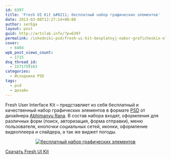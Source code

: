```yaml
---
id: 6397
title: 'Fresh UI Kit &#8211; бесплатный набор графических элементов'
date: 2013-03-08T12:27:14+00:00
author: serEga
layout: post
guid: http://artslab.info/?p=6397
permalink: /ishodniki-psd/fresh-ui-kit-besplatnyj-nabor-graficheskix-elementov/
cover:
  - 6404
wpb_post_views_count:
  - 1715
dsq_thread_id:
  - 1571759163
categories:
  - Исходники PSD
tags:
  - psd
  - дизайн
---
```

Fresh User Interface Kit &#8211; представляет из себя бесплатный и качественный набор графических элементов в формате [PSD](http://artslab.info/category/ishodniki-psd/) от дизайнера [Abhimanyu Rana](http://dribbble.com/shots/962197-Ui-Kit). В состав набора входят, оформления для различных форм (поиск, авторизация, форма отправки), меню пользователя, кнопочки социальных сетей, иконки, оформление видеоплеера и слайдера, а так же виджет погоды.

<center>
  <a href="http://img.artslab.info/fresh_ui_kit.jpg"><img src="http://img.artslab.info/fresh_ui_kit-300x225.jpg" alt="бесплатный набор графических элементов" class="size-medium wp-image-6398" srcset="http://img.artslab.info/fresh_ui_kit-300x225.jpg 300w, http://img.artslab.info/fresh_ui_kit-1024x768.jpg 1024w, http://img.artslab.info/fresh_ui_kit.jpg 1600w" sizes="(max-width: 300px) 100vw, 300px" /></a>
</center>

[Скачать Fresh UI Kit](http://d.pr/f/rEyg)